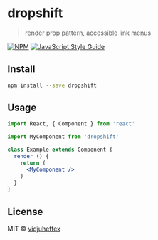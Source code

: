 # dropshift

> render prop pattern, accessible link menus

[![NPM](https://img.shields.io/npm/v/dropshift.svg)](https://www.npmjs.com/package/dropshift) [![JavaScript Style Guide](https://img.shields.io/badge/code_style-standard-brightgreen.svg)](https://standardjs.com)

## Install

```bash
npm install --save dropshift
```

## Usage

```jsx
import React, { Component } from 'react'

import MyComponent from 'dropshift'

class Example extends Component {
  render () {
    return (
      <MyComponent />
    )
  }
}
```

## License

MIT © [vidjuheffex](https://github.com/vidjuheffex)

